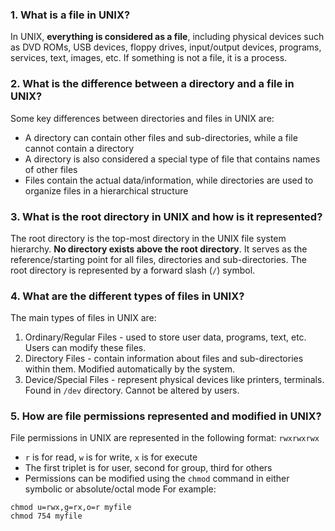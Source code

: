 ### 1. What is a file in UNIX?
In UNIX, **everything is considered as a file**, including physical devices such as DVD ROMs, USB devices, floppy drives, input/output devices, programs, services, text, images, etc. If something is not a file, it is a process.

### 2. What is the difference between a directory and a file in UNIX?
Some key differences between directories and files in UNIX are:
- A directory can contain other files and sub-directories, while a file cannot contain a directory
- A directory is also considered a special type of file that contains names of other files
- Files contain the actual data/information, while directories are used to organize files in a hierarchical structure

### 3. What is the root directory in UNIX and how is it represented?
The root directory is the top-most directory in the UNIX file system hierarchy. **No directory exists above the root directory**. It serves as the reference/starting point for all files, directories and sub-directories. The root directory is represented by a forward slash (`/`) symbol.

### 4. What are the different types of files in UNIX?
The main types of files in UNIX are:
1. Ordinary/Regular Files - used to store user data, programs, text, etc. Users can modify these files.
2. Directory Files - contain information about files and sub-directories within them. Modified automatically by the system.
3. Device/Special Files - represent physical devices like printers, terminals. Found in `/dev` directory. Cannot be altered by users.

### 5. How are file permissions represented and modified in UNIX?
File permissions in UNIX are represented in the following format: `rwxrwxrwx`
- `r` is for read, `w` is for write, `x` is for execute 
- The first triplet is for user, second for group, third for others
- Permissions can be modified using the `chmod` command in either symbolic or absolute/octal mode
For example: 
```
chmod u=rwx,g=rx,o=r myfile
chmod 754 myfile
```